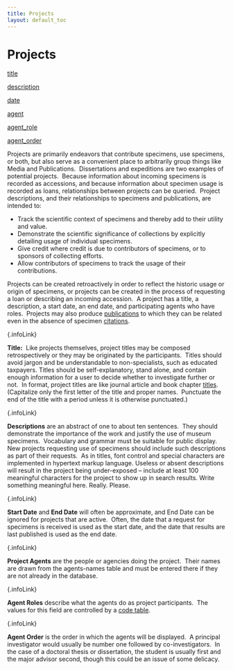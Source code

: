 ```yaml
---
title: Projects
layout: default_toc
---
```


# Projects

<div class="anchors">

[title](#title)

[description](#description)

[date](#date)

[agent](#agent)

[agent\_role](#agent_role)

[agent\_order](#agent_order)

</div>


Projects are primarily endeavors that contribute specimens, use
specimens, or both, but also serve as a convenient place to arbitrarily
group things like Media and Publications.  Dissertations and expeditions
are two examples of potential projects.  Because information about
incoming specimens is recorded as accessions, and because information
about specimen usage is recorded as loans, relationships between
projects can be queried.  Project descriptions, and their relationships
to specimens and publications, are intended to:

-   Track the scientific context of specimens and thereby add to their
    utility and value.
-   Demonstrate the scientific significance of collections by explicitly
    detailing usage of individual specimens.
-   Give credit where credit is due to contributors of specimens, or to
    sponsors of collecting efforts.
-   Allow contributors of specimens to track the usage of
    their contributions.

Projects can be created retroactively in order to reflect the historic
usage or origin of specimens, or projects can be created in the process
of requesting a loan or describing an incoming accession.  A project has
a title, a description, a start date, an end date, and participating
agents who have roles.  Projects may also produce
[publications](publication.html) to which they can be related even in
the absence of specimen [citations](publication.html#citation).

[](){.infoLink}

**Title:**  Like projects themselves, project titles may be composed
retrospectively or they may be originated by the participants.  Titles
should avoid jargon and be understandable to non-specialists, such as
educated taxpayers. Titles should be self-explanatory, stand alone, and
contain enough information for a user to decide whether to investigate
further or not.  In format, project titles are like journal article and
book chapter [titles](publication.html#title).  (Capitalize only the
first letter of the title and proper names.  Punctuate the end of the
title with a period unless it is otherwise punctuated.)

[](){.infoLink}

**Descriptions** are an abstract of one to about ten sentences.  They
should demonstrate the importance of the work and justify the use of
museum specimens.  Vocabulary and grammar must be suitable for public
display.  New projects requesting use of specimens should include such
descriptions as part of their requests.  As in titles, font control and
special characters are implemented in hypertext markup language. Useless
or absent descriptions will result in the project being under-exposed –
include at least 100 meaningful characters for the project to show up in
search results. Write something meaningful here. Really. Please.

[](){.infoLink}

**Start Date** and **End Date** will often be approximate, and End Date
can be ignored for projects that are active.  Often, the date that a
request for specimens is received is used as the start date, and the
date that results are last published is used as the end date.

[](){.infoLink}

**Project Agents** are the people or agencies doing the project.  Their
names are drawn from the agents-names table and must be entered there if
they are not already in the database.

[](){.infoLink}

**Agent Roles** describe what the agents do as project participants. 
The values for this field are controlled by a [code
table](http://arctos.database.museum/info/ctDocumentation.cfm?table=CTPROJECT_AGENT_ROLE).

[](){.infoLink}

**Agent Order** is the order in which the agents will be displayed.  A
principal investigator would usually be number one followed by
co-investigators.  In the case of a doctoral thesis or dissertation, the
student is usually first and the major advisor second, though this could
be an issue of some delicacy.
